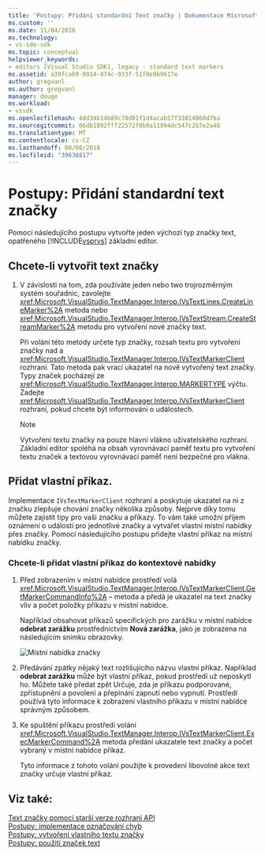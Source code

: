 ```yaml
---
title: 'Postupy: Přidání standardní Text značky | Dokumentace Microsoftu'
ms.custom: ''
ms.date: 11/04/2016
ms.technology:
- vs-ide-sdk
ms.topic: conceptual
helpviewer_keywords:
- editors [Visual Studio SDK], legacy - standard text markers
ms.assetid: a39fca69-0014-474c-933f-51f0e9b9617e
author: gregvanl
ms.author: gregvanl
manager: douge
ms.workload:
- vssdk
ms.openlocfilehash: 4dd34b14b89c78d01f1d4acab57f33014860d7ba
ms.sourcegitcommit: 06db1892fff22572f0b0a11994dc547c2b7e2a48
ms.translationtype: MT
ms.contentlocale: cs-CZ
ms.lasthandoff: 08/08/2018
ms.locfileid: "39638817"
---
```

# <a name="how-to-add-standard-text-markers"></a>Postupy: Přidání standardní text značky
Pomocí následujícího postupu vytvořte jeden výchozí typ značky text, opatřeného [!INCLUDE[vsprvs](../code-quality/includes/vsprvs_md.md)] základní editor.  
  
## <a name="to-create-a-text-marker"></a>Chcete-li vytvořit text značky  
  
1.  V závislosti na tom, zda používáte jeden nebo two trojrozměrným systém souřadnic, zavolejte <xref:Microsoft.VisualStudio.TextManager.Interop.IVsTextLines.CreateLineMarker%2A> metoda nebo <xref:Microsoft.VisualStudio.TextManager.Interop.IVsTextStream.CreateStreamMarker%2A> metodu pro vytvoření nové značky text.  
  
     Při volání této metody určete typ značky, rozsah textu pro vytvoření značky nad a <xref:Microsoft.VisualStudio.TextManager.Interop.IVsTextMarkerClient> rozhraní. Tato metoda pak vrací ukazatel na nově vytvořený text značky. Typy značek pocházejí ze <xref:Microsoft.VisualStudio.TextManager.Interop.MARKERTYPE> výčtu. Zadejte <xref:Microsoft.VisualStudio.TextManager.Interop.IVsTextMarkerClient> rozhraní, pokud chcete být informováni o událostech.  
  
    > [!NOTE]
    >  Vytvoření textu značky na pouze hlavní vlákno uživatelského rozhraní. Základní editor spoléhá na obsah vyrovnávací paměť textu pro vytvoření textu značek a textovou vyrovnávací paměť není bezpečné pro vlákna.  
  
## <a name="add-a-custom-command"></a>Přidat vlastní příkaz.  
 Implementace `IVsTextMarkerClient` rozhraní a poskytuje ukazatel na ni z značku zlepšuje chování značky několika způsoby. Nejprve díky tomu můžete zajistit tipy pro vaši značku a příkazy. To vám také umožní příjem oznámení o události pro jednotlivé značky a vytvářet vlastní místní nabídky přes značky. Pomocí následujícího postupu přidejte vlastní příkaz na místní nabídku značky.  
  
### <a name="to-add-a-custom-command-to-the-context-menu"></a>Chcete-li přidat vlastní příkaz do kontextové nabídky  
  
1.  Před zobrazením v místní nabídce prostředí volá <xref:Microsoft.VisualStudio.TextManager.Interop.IVsTextMarkerClient.GetMarkerCommandInfo%2A> – metoda a předá je ukazatel na text značky vliv a počet položky příkazu v místní nabídce.  
  
     Například obsahovat příkazů specifických pro zarážku v místní nabídce **odebrat zarážku** prostřednictvím **Nová zarážka**, jako je zobrazena na následujícím snímku obrazovky.  
  
     ![Místní nabídka značky](../extensibility/media/vsmarkercontextmenu.gif "vsMarkercontextmenu")  
  
2.  Předávání zpátky nějaký text rozlišujícího názvu vlastní příkaz. Například **odebrat zarážku** může být vlastní příkaz, pokud prostředí už neposkytl ho. Můžete také předat zpět Určuje, zda je příkazu podporované, zpřístupnění a povolení a přepínání zapnutí nebo vypnutí. Prostředí používá tyto informace k zobrazení vlastního příkazu v místní nabídce správným způsobem.  
  
3.  Ke spuštění příkazu prostředí volání <xref:Microsoft.VisualStudio.TextManager.Interop.IVsTextMarkerClient.ExecMarkerCommand%2A> metoda předání ukazatele text značky a počet vybraný v místní nabídce příkaz.  
  
     Tyto informace z tohoto volání použijte k provedení libovolné akce text značky určuje vlastní příkaz.  
  
## <a name="see-also"></a>Viz také:  
 [Text značky pomocí starší verze rozhraní API](../extensibility/using-text-markers-with-the-legacy-api.md)   
 [Postupy: implementace označování chyb](../extensibility/how-to-implement-error-markers.md)   
 [Postupy: vytvoření vlastního textu značky](../extensibility/how-to-create-custom-text-markers.md)   
 [Postupy: použití značek text](../extensibility/how-to-use-text-markers.md)
